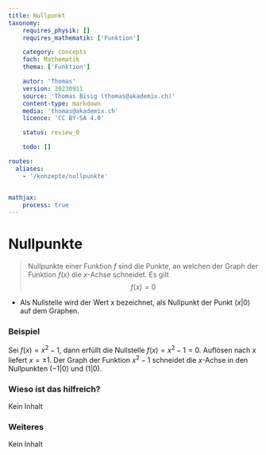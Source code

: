 ```yaml
---
title: Nullpunkt
taxonomy:
	requires_physik: []
	requires_mathematik: ['Funktion']

	category: concepts
	fach: Mathematik
	thema: ['Funktion']

	autor: 'Thomas'
	version: 20230911
	source: 'Thomas Bisig (thomas@akademix.ch)'
	content-type: markdown
	media: 'thomas@akademix.ch'
	licence: 'CC BY-SA 4.0'

	status: review_0

	todo: []

routes:
  aliases:
    - '/konzepte/nullpunkte'


mathjax:
	process: true
---
```


# Nullpunkte

> Nullpunkte einer Funktion $f$ sind die Punkte, an welchen der Graph der Funktion $f(x)$ die $x$-Achse schneidet. Es gilt
$$
f(x)=0
$$

- Als Nullstelle wird der Wert $x$ bezeichnet, als Nullpunkt der Punkt $(x|0)$ auf dem Graphen.

### Beispiel
Sei $f(x)=x^2-1$, dann erfüllt die Nullstelle $f(x)=x^2-1=0$. Auflösen nach $x$ liefert $x=\pm 1$. Der Graph der Funktion $x^2-1$ schneidet die $x$-Achse in den Nullpunkten $(-1|0)$ und $(1|0)$.

### Wieso ist das hilfreich?
Kein Inhalt

### Weiteres
Kein Inhalt